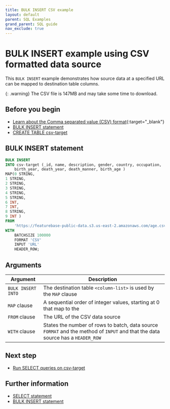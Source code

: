 ```yaml
---
title: BULK INSERT CSV example
layout: default
parent: SQL Examples
grand_parent: SQL guide
nav_exclude: true
---
```


# BULK INSERT example using CSV formatted data source

This `BULK INSERT` example demonstrates how source data at a specified URL can be mapped to destination table columns.

{: .warning}
The CSV file is 147MB and may take some time to download.

## Before you begin

* [Learn about the Comma separated value (CSV) format](https://www.rfc-editor.org/rfc/rfc4180){:target="_blank"}
* [BULK INSERT statement](/docs/sql-guide/statements/statement-insert-bulk)
* [CREATE TABLE csv-target](/docs/sql-guide/examples/sql-eg-table/sql-eg-create-table-csv-target)

## BULK INSERT statement

```sql
BULK INSERT
INTO csv-target (_id, name, description, gender, country, occupation,
    birth_year, death_year, death_manner, birth_age )
MAP(0 STRING,
1 STRING,
2 STRING,
3 STRING,
4 STRING,
5 STRING,
6 INT,
7 INT,
8 STRING,
9 INT )
FROM
    'https://featurebase-public-data.s3.us-east-2.amazonaws.com/age.csv'
WITH
    BATCHSIZE 100000
    FORMAT 'CSV'
    INPUT 'URL'
    HEADER_ROW;
```

## Arguments

| Argument | Description |
|---|---|
| `BULK INSERT INTO` | The destination table `<column-list>` is used by the `MAP` clause |
| `MAP` clause | A sequential order of integer values, starting at 0 that map to the <column-list> |
| `FROM` clause | The URL of the CSV data source |
| `WITH` clause | States the number of rows to batch, data source `FORMAT` and the method of `INPUT` and that the data source has a `HEADER_ROW` |

## Next step

* [Run SELECT queries on csv-target](/docs/sql-guide/examples/sql-eg-select/sql-eg-select-csv-target)

## Further information

* [SELECT statement](/docs/sql-guide/statements/statement-select)
* [BULK INSERT statement](/docs/sql-guide/statements/statement-insert-bulk)
